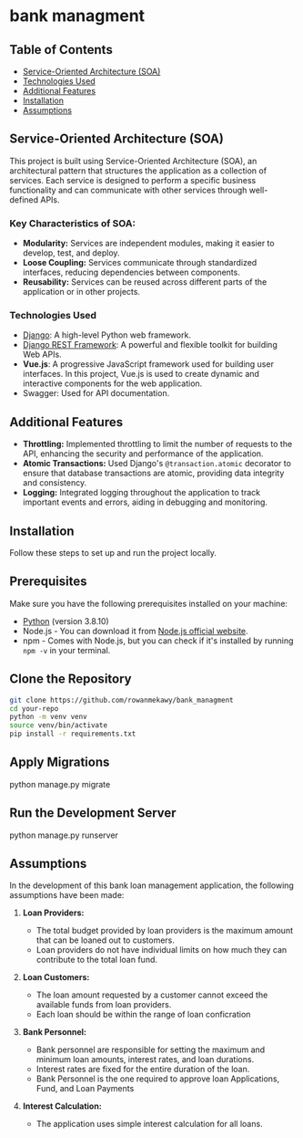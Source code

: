 # bank managment


## Table of Contents

- [Service-Oriented Architecture (SOA)](#service-oriented-architecture-soa)
- [Technologies Used](#technologies-used)
- [Additional Features](#Additional-Features)
- [Installation](#installation)
- [Assumptions](#Assumptions)

## Service-Oriented Architecture (SOA)

This project is built using Service-Oriented Architecture (SOA), an architectural pattern that structures the application as a collection of services. Each service is designed to perform a specific business functionality and can communicate with other services through well-defined APIs.

### Key Characteristics of SOA:

- **Modularity:** Services are independent modules, making it easier to develop, test, and deploy.
- **Loose Coupling:** Services communicate through standardized interfaces, reducing dependencies between components.
- **Reusability:** Services can be reused across different parts of the application or in other projects.

### Technologies Used

- [Django](https://www.djangoproject.com/): A high-level Python web framework.
- [Django REST Framework](https://www.django-rest-framework.org/): A powerful and flexible toolkit for building Web APIs.
- **Vue.js**: A progressive JavaScript framework used for building user interfaces. In this project, Vue.js is used to create dynamic and interactive components for the web application.
- Swagger: Used for API documentation.

## Additional Features

- **Throttling:** Implemented throttling to limit the number of requests to the API, enhancing the security and performance of the application.
- **Atomic Transactions:** Used Django's `@transaction.atomic` decorator to ensure that database transactions are atomic, providing data integrity and consistency.
- **Logging:** Integrated logging throughout the application to track important events and errors, aiding in debugging and monitoring.


## Installation
Follow these steps to set up and run the project locally.

## Prerequisites

Make sure you have the following prerequisites installed on your machine:

- [Python](https://www.python.org/) (version 3.8.10)
- Node.js - You can download it from [Node.js official website](https://nodejs.org/).
- npm - Comes with Node.js, but you can check if it's installed by running `npm -v` in your terminal.


## Clone the Repository

```bash
git clone https://github.com/rowanmekawy/bank_managment
cd your-repo
python -m venv venv
source venv/bin/activate
pip install -r requirements.txt
```

## Apply Migrations
python manage.py migrate

## Run the Development Server
python manage.py runserver

## Assumptions

In the development of this bank loan management application, the following assumptions have been made:

1. **Loan Providers:**
   - The total budget provided by loan providers is the maximum amount that can be loaned out to customers.
   - Loan providers do not have individual limits on how much they can contribute to the total loan fund.

2. **Loan Customers:**
   - The loan amount requested by a customer cannot exceed the available funds from loan providers.
   - Each loan should be within the range of loan conficration

3. **Bank Personnel:**
   - Bank personnel are responsible for setting the maximum and minimum loan amounts, interest rates, and loan durations.
   - Interest rates are fixed for the entire duration of the loan.
   - Bank Personnel is the one required to approve loan Applications, Fund, and Loan Payments

4. **Interest Calculation:**
   - The application uses simple interest calculation for all loans.

